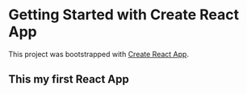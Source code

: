 # Getting Started with Create React App

This project was bootstrapped with [Create React App](https://github.com/facebook/create-react-app).

## This my first React App
